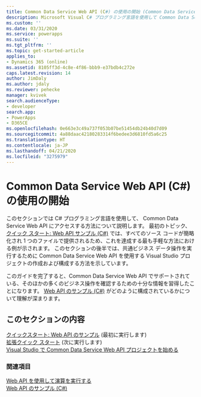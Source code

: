 ```yaml
---
title: Common Data Service Web API (C#) の使用の開始 (Common Data Service) | Microsoft Docs
description: Microsoft Visual C# プログラミング言語を使用して Common Data Service の Web API にアクセスする方法について説明します
ms.custom: ''
ms.date: 03/31/2020
ms.service: powerapps
ms.suite: ''
ms.tgt_pltfrm: ''
ms.topic: get-started-article
applies_to:
- Dynamics 365 (online)
ms.assetid: 8105ff3d-4c8e-4f86-bbb9-e37bdb4c272e
caps.latest.revision: 14
author: JimDaly
ms.author: jdaly
ms.reviewer: pehecke
manager: kvivek
search.audienceType:
- developer
search.app:
- PowerApps
- D365CE
ms.openlocfilehash: 0e663e3c49a737f053b07be51454db24b40d7d09
ms.sourcegitcommit: 4a88daac42180283314f6bedee3d6810fd5a6c25
ms.translationtype: HT
ms.contentlocale: ja-JP
ms.lasthandoff: 04/21/2020
ms.locfileid: "3275979"
---
```

# <a name="get-started-with-common-data-service-web-api-c"></a>Common Data Service Web API (C#) の使用の開始

このセクションでは C# プログラミング言語を使用して、 Common Data Service Web API にアクセスする方法について説明します。 最初のトピック、[クイック スタート: Web API サンプル (C#)](quick-start-console-app-csharp.md) では、すべてのソース コードが簡略化され 1 つのファイルで提供されるため、これを達成する最も手軽な方法における例が示されます。 このセクションの後半では、共通ビジネス データ操作を実行するために Common Data Service Web API を使用する Visual Studio プロジェクトの作成および構成する方法を示しています。  
  
このガイドを完了すると、Common Data Service Web API でサポートされている、そのほかの多くのビジネス操作を確認するための十分な情報を習得したことになります。   [Web API のサンプル (C#)](web-api-samples-csharp.md) がどのように構成されているかについて理解が深まります。  
  
## <a name="in-this-section"></a>このセクションの内容

[クイックスタート: Web API のサンプル](quick-start-console-app-csharp.md) (最初に実行します)  
[拡張クイック スタート](enhanced-quick-start.md) (次に実行します)  
[Visual Studio で Common Data Service Web API プロジェクトを始める](start-web-api-project-visual-studio-csharp.md)

### <a name="see-also"></a>関連項目
  
[Web API を使用して演算を実行する](perform-operations-web-api.md)<br />
[Web API のサンプル (C#)](web-api-samples-csharp.md)
